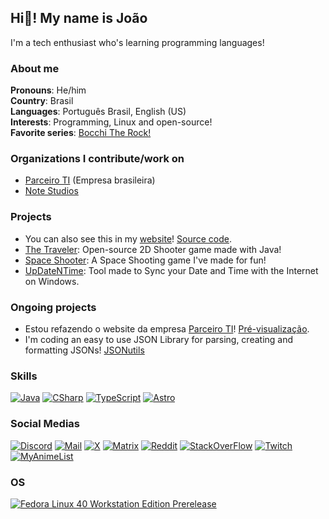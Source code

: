 ## Hi👋! My name is João
I'm a tech enthusiast who's learning programming languages!

### About me
**Pronouns**: He/him<br>
**Country**: Brasil<br>
**Languages**: Português Brasil, English (US)<br>
**Interests**: Programming, Linux and open-source!<br>
**Favorite series**: [Bocchi The Rock!](https://www.crunchyroll.com/series/GXJHM3P19/bocchi-the-rock)<br>
<!-- [![GitHub Status](https://github-readme-stats.vercel.app/api?username=retrozinndev&theme=blue-green)](https://docs.github.com/articles/why-are-my-contributions-not-showing-up-on-my-profile) -->

### Organizations I contribute/work on
- [Parceiro TI](https://parceiroti.com.br) (Empresa brasileira)
- [Note Studios](https://notestudios.retrozinn.dev)

### Projects
 - You can also see this in my [website](https://retrozinn.dev)! [Source code](https://github.com/retrozinndev/retrozinn.dev).
 - [The Traveler](https://github.com/notestudios/TheTraveler): Open-source 2D Shooter game made with Java!
 - [Space Shooter](https://github.com/retrozinndev/SpaceShooter): A Space Shooting game I've made for fun!
 - [UpDateNTime](https://github.com/retrozinndev/UpDateNTime): Tool made to Sync your Date and Time with the Internet on Windows.

### Ongoing projects
 - Estou refazendo o website da empresa [Parceiro TI](https://parceiroti.com.br)! [Pré-visualização](https://parceiroti.github.io).
 - I'm coding an easy to use JSON Library for parsing, creating and formatting JSONs! [JSONutils](https://github.com/retrozinndev/JSONutils)

### Skills
[![Java](https://img.shields.io/badge/Java-ED8B00?style=for-the-badge&logo=openjdk&logoColor=white)](https://openjdk.org/)
[![CSharp](https://img.shields.io/badge/C%23-239120?style=for-the-badge&logo=c-sharp&logoColor=white)](https://learn.microsoft.com/dotnet/csharp/)
[![TypeScript](https://img.shields.io/badge/TypeScript-007ACC?style=for-the-badge&logo=typescript&logoColor=white)](https://typescriptlang.org)
[![Astro](https://img.shields.io/badge/astro-%232C2052.svg?style=for-the-badge&logo=astro&logoColor=white)](https://astro.build)

### Social Medias
[![Discord](https://img.shields.io/badge/Discord-7289DA?style=for-the-badge&logo=discord&logoColor=white)](https://discord.com/users/568589231954591749)
[![Mail](https://img.shields.io/badge/Gmail-D14836?style=for-the-badge&logo=gmail&logoColor=white)](mailto:joaovodias@gmail.com)
[![X](https://img.shields.io/badge/X-000?style=for-the-badge&logo=x)](https://x.com/retrozinndev)
[![Matrix](https://img.shields.io/badge/matrix-000000?style=for-the-badge&logo=Matrix&logoColor=white)](https://matrix.to/#/@retrozinndev:matrix.org)
[![Reddit](https://img.shields.io/badge/Reddit-FF4500?style=for-the-badge&logo=reddit&logoColor=white)](https://www.reddit.com/user/Much_Clue7037)
[![StackOverFlow](https://img.shields.io/badge/Stack_Overflow-FE7A16?style=for-the-badge&logo=stack-overflow&logoColor=white)](https://stackoverflow.com/users/22116293/retrozinndev)
[![Twitch](https://img.shields.io/badge/Twitch-9146FF?style=for-the-badge&logo=twitch&logoColor=white)](https://www.twitch.tv/retrozinndev)
[![MyAnimeList](https://img.shields.io/badge/Myanimelist-2E51A2?style=for-the-badge&logo=myanimelist&logoColor=white)](https://myanimelist.net/profile/retrozinndev)

### OS
[![Fedora Linux 40 Workstation Edition Prerelease](https://img.shields.io/badge/Fedora-294172?style=for-the-badge&logo=fedora&logoColor=white)](https://fedoraproject.org/)
